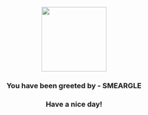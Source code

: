 <p align="center">
            <img src="https://raw.githubusercontent.com/PokeAPI/sprites/master/sprites/pokemon/235.png" width="150" height="150">
          </p>
          <h3 align="center">You have been greeted by - <b>SMEARGLE</b></h3>
          <h3 align="center">Have a nice day!</h3>
